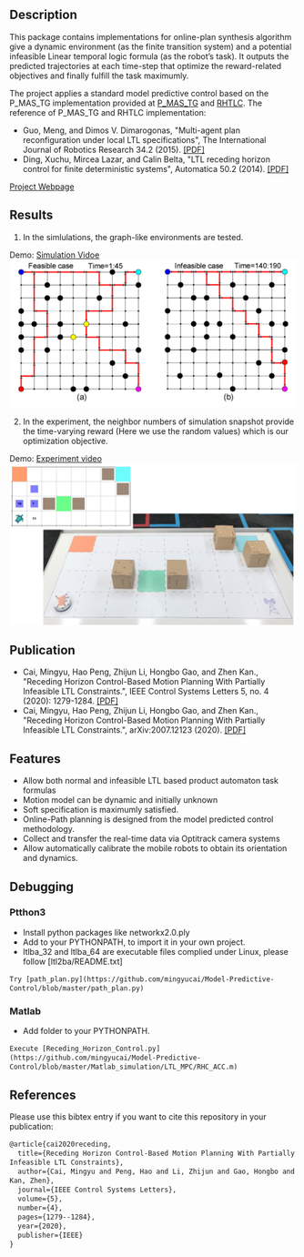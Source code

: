 ## Description

This package contains implementations for online-plan synthesis algorithm give a dynamic
environment (as the finite transition system) and a potential infeasible Linear temporal
logic formula (as the robot’s task). It outputs the predicted trajectories at each
time-step that optimize the reward-related objectives and finally fulfill the task maximumly.

The project applies a standard model predictive control based on the P_MAS_TG implementation provided at [P_MAS_TG](https://mengguo.github.io/personal_site/P_MAS_TG.html) and [RHTLC](http://sites.bu.edu/hyness/rhtlc/).
The reference of P_MAS_TG and RHTLC implementation:
* Guo, Meng, and Dimos V. Dimarogonas, "Multi-agent plan reconfiguration under local LTL specifications", The International Journal of Robotics Research 34.2 (2015). [[PDF]](https://journals.sagepub.com/doi/full/10.1177/0278364914546174?casa_token=OSKkS6Vqz-gAAAAA%3A5E1-CDKymr6gHfepShhnvEP-Jnmw8afGzfxwV_wL4s69r_0uxAoh-hJNpGgwt0jj5Fa00NX2vJvd3A)
* Ding, Xuchu, Mircea Lazar, and Calin Belta, "LTL receding horizon control for finite deterministic systems", Automatica 50.2 (2014). [[PDF]](https://www.sciencedirect.com/science/article/pii/S0005109813005475?casa_token=bF8jKGWx-oMAAAAA:v_QZJMRZVz6y04OQtbP0tA6LujTguHcyYrVa9ISHTR55BmNcQ91MspkD2QIvq7yM-Xj3kpilaSw)

[Project Webpage](https://github.com/mingyucai/Model_Predictive_Conrol-LTL)

## Results
1. In the simlulations, the graph-like environments are tested. 

Demo: [Simulation Vidoe](https://www.youtube.com/watch?v=RyRnKXDDH5U)
![grid.png](grid.png)

2. In the experiment, the neighbor numbers of simulation snapshot provide the time-varying reward 
(Here we use the random values) which is our optimization objective.

Demo: [Experiment video](https://www.youtube.com/watch?v=16j6TmVUrTk)
![experiment.jpg](experiment.jpg)

## Publication
* Cai, Mingyu, Hao Peng, Zhijun Li, Hongbo Gao, and Zhen Kan., "Receding Horizon Control-Based Motion Planning With Partially Infeasible LTL Constraints.", IEEE Control Systems Letters 5, no. 4 (2020): 1279-1284. [[PDF]](https://ieeexplore.ieee.org/abstract/document/9234439?casa_token=cyg4D_wIfCsAAAAA:hL5irFNksL4g4YL4RWAUs1vVp5IdByJ91qUJzEAbFVrLVRwxRfUvwjS58sBLW3Clvvuwq-cA9Q)
* Cai, Mingyu, Hao Peng, Zhijun Li, Hongbo Gao, and Zhen Kan., "Receding Horizon Control-Based Motion Planning With Partially Infeasible LTL Constraints.", arXiv:2007.12123 (2020). [[PDF]](https://arxiv.org/abs/2007.12123)

## Features
- Allow both normal and infeasible LTL based product automaton task formulas
- Motion model can be dynamic and initially unknown
- Soft specification is maximumly satisfied.
- Online-Path planning is designed from the model predicted control methodology.
- Collect and transfer the real-time data via Optitrack camera systems 
- Allow automatically calibrate the mobile robots to obtain its orientation and dynamics.

## Debugging
### Ptthon3
* Install python packages like networkx2.0.ply
* Add to your PYTHONPATH, to import it in your own project.
* ltlba_32 and ltlba_64 are executable files complied under Linux, please follow [ltl2ba/README.txt]
```
Try [path_plan.py](https://github.com/mingyucai/Model-Predictive-Control/blob/master/path_plan.py) 
```
### Matlab
* Add folder to your PYTHONPATH.
```
Execute [Receding_Horizon_Control.py](https://github.com/mingyucai/Model-Predictive-Control/blob/master/Matlab_simulation/LTL_MPC/RHC_ACC.m)
```


## References
Please use this bibtex entry if you want to cite this repository in your publication:
```
@article{cai2020receding,
  title={Receding Horizon Control-Based Motion Planning With Partially Infeasible LTL Constraints},
  author={Cai, Mingyu and Peng, Hao and Li, Zhijun and Gao, Hongbo and Kan, Zhen},
  journal={IEEE Control Systems Letters},
  volume={5},
  number={4},
  pages={1279--1284},
  year={2020},
  publisher={IEEE}
}

```
